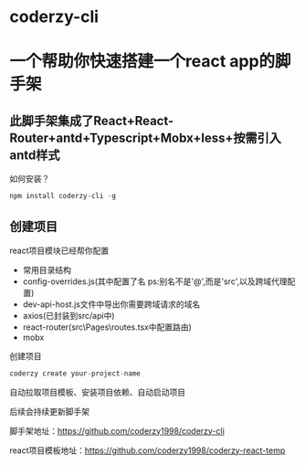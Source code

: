 # coderzy-cli
# 一个帮助你快速搭建一个react app的脚手架

## 此脚手架集成了React+React-Router+antd+Typescript+Mobx+less+按需引入antd样式

如何安装？

``` js
npm install coderzy-cli -g
```
## 创建项目
react项目模块已经帮你配置
* 常用目录结构
* config-overrides.js(其中配置了名 ps:别名不是'@',而是'src',以及跨域代理配置)
* dev-api-host.js文件中导出你需要跨域请求的域名
* axios(已封装到src/api中)
* react-router(src\Pages\routes.tsx中配置路由)
* mobx

创建项目

``` js
coderzy create your-project-name
```

自动拉取项目模板、安装项目依赖、自动启动项目

后续会持续更新脚手架

脚手架地址：https://github.com/coderzy1998/coderzy-cli

react项目模板地址：https://github.com/coderzy1998/coderzy-react-temp